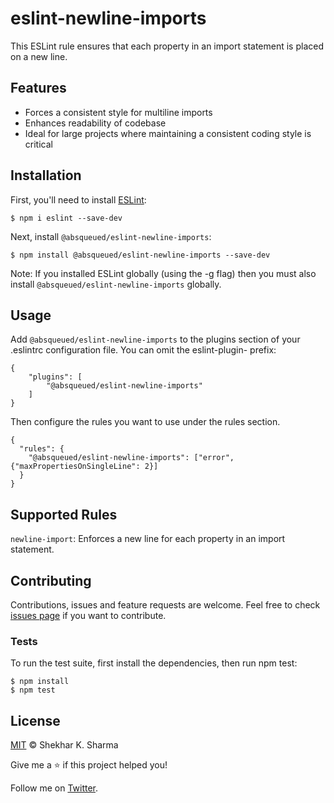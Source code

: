 # eslint-newline-imports

This ESLint rule ensures that each property in an import statement is placed on a new line.

## Features

- Forces a consistent style for multiline imports
- Enhances readability of codebase
- Ideal for large projects where maintaining a consistent coding style is critical

## Installation

First, you'll need to install [ESLint](http://eslint.org):

```shell
$ npm i eslint --save-dev
```

Next, install `@absqueued/eslint-newline-imports`:

```shell
$ npm install @absqueued/eslint-newline-imports --save-dev
```

Note: If you installed ESLint globally (using the -g flag) then you must also install `@absqueued/eslint-newline-imports` globally.

## Usage

Add `@absqueued/eslint-newline-imports` to the plugins section of your .eslintrc configuration file. You can omit the eslint-plugin- prefix:

```shell
{
    "plugins": [
        "@absqueued/eslint-newline-imports"
    ]
}
```

Then configure the rules you want to use under the rules section.

```
{
  "rules": {
    "@absqueued/eslint-newline-imports": ["error", {"maxPropertiesOnSingleLine": 2}]
  }
}

```

## Supported Rules

`newline-import`: Enforces a new line for each property in an import statement.

## Contributing

Contributions, issues and feature requests are welcome. Feel free to check [issues page](https://github.com/absqueued/eslint-newline-imports/issues) if you want to contribute.

### Tests

To run the test suite, first install the dependencies, then run npm test:

```shell
$ npm install
$ npm test
```

## License

[MIT](/LICENSE) © Shekhar K. Sharma

Give me a ⭐️ if this project helped you!

Follow me on [Twitter](https://twitter.com/absqueued).
